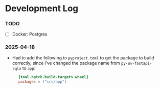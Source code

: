 # Development Log

### TODO
- [ ] Docker: Postgres

### 2025-04-18

- Had to add the following to `pyproject.toml` to get the package to build correctly, since I've changed the package name from `py-uv-fastapi-sqla` to `app`:

```toml
      [tool.hatch.build.targets.wheel]
      packages = ["src/app"]

```
